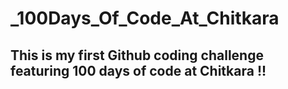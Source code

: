 # _100Days_Of_Code_At_Chitkara
## This is my first Github coding challenge featuring 100 days of code at Chitkara !!